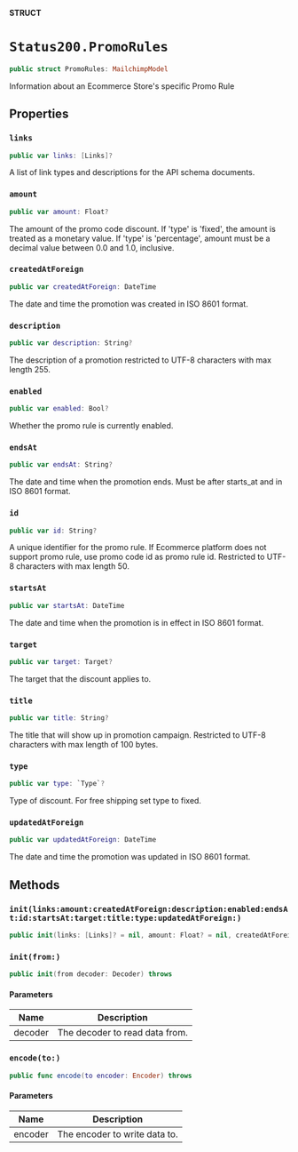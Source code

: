 **STRUCT**

# `Status200.PromoRules`

```swift
public struct PromoRules: MailchimpModel
```

Information about an Ecommerce Store's specific Promo Rule

## Properties
### `links`

```swift
public var links: [Links]?
```

A list of link types and descriptions for the API schema documents.

### `amount`

```swift
public var amount: Float?
```

The amount of the promo code discount. If 'type' is 'fixed', the amount is treated as a monetary value. If 'type' is 'percentage', amount must be a decimal value between 0.0 and 1.0, inclusive.

### `createdAtForeign`

```swift
public var createdAtForeign: DateTime
```

The date and time the promotion was created in ISO 8601 format.

### `description`

```swift
public var description: String?
```

The description of a promotion restricted to UTF-8 characters with max length 255.

### `enabled`

```swift
public var enabled: Bool?
```

Whether the promo rule is currently enabled.

### `endsAt`

```swift
public var endsAt: String?
```

The date and time when the promotion ends. Must be after starts_at and in ISO 8601 format.

### `id`

```swift
public var id: String?
```

A unique identifier for the promo rule. If Ecommerce platform does not support promo rule, use promo code id as promo rule id. Restricted to UTF-8 characters with max length 50.

### `startsAt`

```swift
public var startsAt: DateTime
```

The date and time when the promotion is in effect in ISO 8601 format.

### `target`

```swift
public var target: Target?
```

The target that the discount applies to.

### `title`

```swift
public var title: String?
```

The title that will show up in promotion campaign. Restricted to UTF-8 characters with max length of 100 bytes.

### `type`

```swift
public var type: `Type`?
```

Type of discount. For free shipping set type to fixed.

### `updatedAtForeign`

```swift
public var updatedAtForeign: DateTime
```

The date and time the promotion was updated in ISO 8601 format.

## Methods
### `init(links:amount:createdAtForeign:description:enabled:endsAt:id:startsAt:target:title:type:updatedAtForeign:)`

```swift
public init(links: [Links]? = nil, amount: Float? = nil, createdAtForeign: Date? = nil, description: String? = nil, enabled: Bool? = nil, endsAt: String? = nil, id: String? = nil, startsAt: Date? = nil, target: Target? = nil, title: String? = nil, type: Type? = nil, updatedAtForeign: Date? = nil)
```

### `init(from:)`

```swift
public init(from decoder: Decoder) throws
```

#### Parameters

| Name | Description |
| ---- | ----------- |
| decoder | The decoder to read data from. |

### `encode(to:)`

```swift
public func encode(to encoder: Encoder) throws
```

#### Parameters

| Name | Description |
| ---- | ----------- |
| encoder | The encoder to write data to. |
